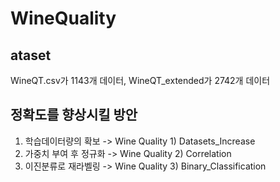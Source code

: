 # WineQuality
## ataset
WineQT.csv가 1143개 데이터, WineQT_extended가 2742개 데이터

## 정확도를 향상시킬 방안
1) 학습데이터량의 확보 -> Wine Quality 1) Datasets_Increase
2) 가중치 부여 후 정규화 -> Wine Quality 2) Correlation
3) 이진분류로 재라벨링 -> Wine Quality 3) Binary_Classification
